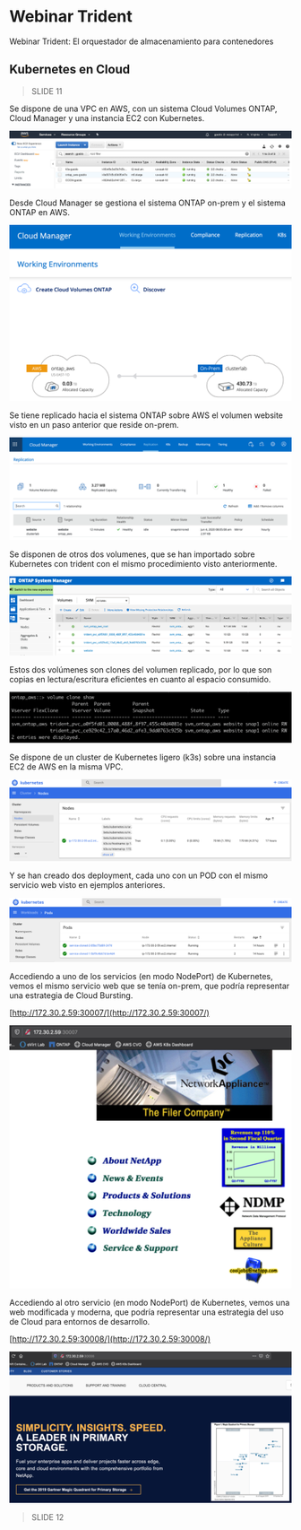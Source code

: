 # Webinar Trident
Webinar Trident: El orquestador de almacenamiento para contenedores

## Kubernetes en Cloud

>  SLIDE 11

Se dispone de una VPC en AWS, con un sistema Cloud Volumes ONTAP, Cloud Manager y una instancia EC2 con Kubernetes.

<img src="images/k8s-on-cloud-1.png">

Desde Cloud Manager se gestiona el sistema ONTAP on-prem y el sistema ONTAP en AWS.

<img src="images/k8s-on-cloud-2.png">

Se tiene replicado hacia el sistema ONTAP sobre AWS el volumen website visto en un paso anterior que reside on-prem.

<img src="images/k8s-on-cloud-3.png">

Se disponen de otros dos volumenes, que se han importado sobre Kubernetes con trident con el mismo procedimiento visto anteriormente.

<img src="images/k8s-on-cloud-4.png">

Estos dos volúmenes son clones del volumen replicado, por lo que son copias en lectura/escritura eficientes en cuanto al espacio consumido.

<img src="images/k8s-on-cloud-5.png">

Se dispone de un cluster de Kubernetes ligero (k3s) sobre una instancia EC2 de AWS en la misma VPC.

<img src="images/k8s-on-cloud-6.png">

Y se han creado dos deployment, cada uno con un POD con el mismo servicio web visto en ejemplos anteriores.

<img src="images/k8s-on-cloud-7.png">

Accediendo a uno de los servicios (en modo NodePort) de Kubernetes, vemos el mismo servicio web que se tenía on-prem, que podría representar una estrategia de Cloud Bursting.

[http://172.30.2.59:30007/](http://172.30.2.59:30007/)

<img src="images/k8s-on-cloud-8.png">

Accediendo al otro servicio (en modo NodePort) de Kubernetes, vemos una web modificada y moderna, que podría representar una estrategia del uso de Cloud para entornos de desarrollo.

[http://172.30.2.59:30008/](http://172.30.2.59:30008/)

<img src="images/k8s-on-cloud-9.png">

>  SLIDE 12
